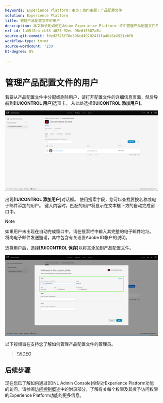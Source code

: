```yaml
---
keywords: Experience Platform；主页；热门主题；产品配置文件
solution: Experience Platform
title: 管理产品配置文件的用户
description: 本文档说明如何在Adobe Experience Platform UI中管理产品配置文件的用户。
exl-id: 1a35f2e4-cb33-4625-92ec-98e615607a8b
source-git-commit: fded2f25f76e396cd49702431fa40e8e4521ebf8
workflow-type: tm+mt
source-wordcount: '230'
ht-degree: 0%

---
```


# 管理产品配置文件的用户

若要从产品配置文件中分配或删除用户，请打开配置文件的详细信息页面，然后导航到&#x200B;**[!UICONTROL 用户]**&#x200B;选项卡。 从此处选择&#x200B;**[!UICONTROL 添加用户]**。

![产品配置文件详细信息页面显示[!UICONTROL 用户]选项卡中列出的用户。](../images/add-user.png)

出现&#x200B;**[!UICONTROL 添加用户]**&#x200B;对话框。 使用搜索字段，您可以查找要按名称或电子邮件添加的用户。 键入内容时，匹配的用户将显示在文本框下方的自动完成窗口中。

>[!NOTE]
>
>如果用户未出现在自动完成窗口中，请在搜索栏中输入其完整的电子邮件地址。 将向电子邮件发送邀请，其中包含有关设置Adobe ID帐户的说明。

选择用户后，选择&#x200B;**[!UICONTROL 保存]**&#x200B;以将其添加到产品配置文件。

![将用户添加到产品配置文件页面，突出显示用户详细信息。](../images/save-user.png)

以下视频旨在支持您了解如何管理产品配置文件的管理员。

>[!VIDEO](https://video.tv.adobe.com/v/333860/?learn=on)

## 后续步骤

现在您已了解如何通过[!DNL Admin Console]控制对Experience Platform功能的访问，请参阅[访问控制概述](../home.md)中的附录部分，了解有关每个权限及其授予访问权限的Experience Platform功能的更多信息。
